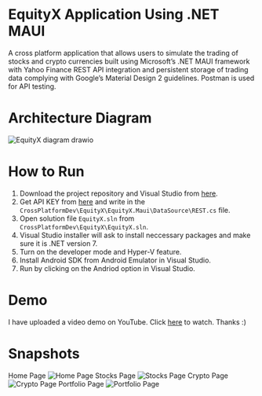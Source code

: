 # EquityX Application Using .NET MAUI
A cross platform application that allows users to simulate the trading of stocks and crypto currencies built using Microsoft’s .NET MAUI framework with Yahoo Finance REST API integration and persistent storage of trading data complying with Google’s Material Design 2 guidelines. Postman is used for API testing.
# Architecture Diagram
![EquityX diagram drawio](https://github.com/faranak-cs/CrossPlatformDev/assets/73027299/78ba2965-da4c-46ec-bd43-b9900b2ef936)
# How to Run
1. Download the project repository and Visual Studio from [here](https://visualstudio.microsoft.com/).
2. Get API KEY from [here](https://financeapi.net/) and write in the `CrossPlatformDev\EquityX\EquityX.Maui\DataSource\REST.cs` file.
3. Open solution file `EquityX.sln` from `CrossPlatformDev\EquityX\EquityX.sln`.
4. Visual Studio installer will ask to install neccessary packages and make sure it is .NET version 7.
5. Turn on the developer mode and Hyper-V feature.
6. Install Android SDK from Android Emulator in Visual Studio.
7. Run by clicking on the Andriod option in Visual Studio.
# Demo
I have uploaded a video demo on YouTube. Click [here](https://youtu.be/BlYBxOLs41o) to watch. Thanks :)
# Snapshots
Home Page
![Home Page](https://github.com/faranak-cs/CrossPlatformDev/assets/73027299/199702e2-716a-49e4-8f86-20eee7a2a644)
Stocks Page
![Stocks Page](https://github.com/faranak-cs/CrossPlatformDev/assets/73027299/abee09fc-9c66-485b-b430-23ef847f6818)
Crypto Page
![Crypto Page](https://github.com/faranak-cs/CrossPlatformDev/assets/73027299/9e8a30ff-27d8-4ea3-bebb-86af62e9a93a)
Portfolio Page
![Portfolio Page](https://github.com/faranak-cs/CrossPlatformDev/assets/73027299/bc39b914-a933-4694-8373-0972b251874d)





